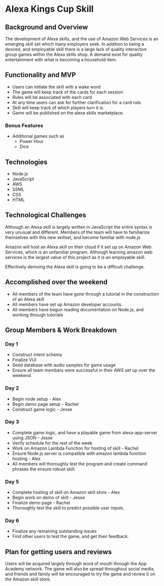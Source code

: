 # Alexa Kings Cup Skill

## Background and Overview
  The development of Alexa skills, and the use of Amazon Web Services is an emerging skill set which many employers seek. In addition to being a desired, and employable skill there is a large lack of quality interactive group games within the Alexa skills shop. A demand exist for quality entertainment with what is becoming a household item.

## Functionality and MVP
  - Users can initiate the skill with a wake word
  - The game will keep track of the cards for each session
  - Rules will be associated with each card
  - At any time users can ask for further clarification for a card rule.
  - Skill will keep track of which players turn it is.
  - Game will be published on the alexa skills marketplace.
  ### Bonus Features
  - Additional games such as
    - Power Hour
    - Dice

## Technologies
  - Node.js
  - JavaScript
  - AWS
  - SSML
  - CSS
  - HTML

## Technological Challenges
  Although an Alexa skill is largely written in JavaScript the entire syntax is very unusual and different. Members of the team will have to familiarize themselves with this new skillset, and become familiar with node.js

  Amazon will host an Alexa skill on their cloud if it set up on Amazon Web Services, which is an unfamiliar program. Although learning amazon web services is the largest value of this project as it is an employable skill.

  Effectively demoing the Alexa skill is going to be a difficult challenge.

## Accomplished over the weekend
  - All members of the team have gone through a tutorial in the construction of an Alexa skill
  - All members have set up Amazon developer accounts.
  - All members have begun reading documentation on Node.js, and working through tutorials

## Group Members & Work Breakdown

 ### Day 1
  - Construct intent schema
  - Finalize VUI
  - Seed database with audio samples for game usage
  - Ensure all team members were successful in their AWS set up over the weekend
 ### Day 2
  - Begin node setup - Alex
  - Begin demo page setup - Rachel
  - Construct game logic - Jesse
 ### Day 3
  - Complete game logic, and have a playable game from alexa-app-server using JSON - Jesse
  - Verify schedule for the rest of the week
  - Work on Amazon Lambda Function for hosting of skill - Rachel
  - Ensure Node.js server is compatible with
   amazon lambda function hosting - Alex
  - All members will thoroughly test the program and create command phrases the ensure robust skill.
  ### Day 5
  - Complete hosting of skill on Amazon skill store - Alex
  - Begin work on demo of skill - Jesse
  - Finalize demo page - Rachel
  - Thoroughly test the skill to predict possible user inputs.
  ### Day 6
  - Finalize any remaining outstanding issues
  - Find other users to test the game, and get their feedback.

## Plan for getting users and reviews
  Users will be acquired largely through word of mouth through the App Academy network. The game will also be spread throughout social media, and friends and family will be encouraged to try the game and review it on the Amazon skill store. 

